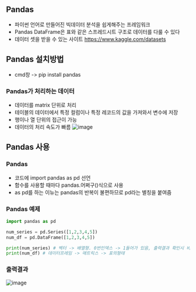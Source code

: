 ## Pandas
- 파이썬 언어로 만들어진 빅데이터 분석을 쉽게해주는 프레임워크
- Pandas DataFrame은 표와 같은 스프레드시트 구조로 데이터를 다룰 수 있다
- 데이터 셋을 받을 수 있는 사이트 https://www.kaggle.com/datasets

## Pandas 설치방법
- cmd창 -> pip install pandas


### Pandas가 처리하는 데이터
- 데이터를 matrix 단위로 처리
- 테이블의 데이터에서 특정 컬럼이나 특정 레코드의 값을 가져와서 변수에 저장
- 행이나 열 단위의 접근이 가능
- 데이터의 처리 속도가 빠름
![image](https://user-images.githubusercontent.com/82345970/164650771-5638b697-28a7-499f-8912-9f514879072b.png)

## Pandas 사용
### Pandas
- 코드에 import pandas as pd 선언
- 함수를 사용할 때마다 pandas.어쩌구()식으로 사용
- as pd를 하는 이뉴는 pandas의 반복이 불편하므로 pd라는 별칭을 붙여줌 

### Pandas 예제
```py
import pandas as pd

num_series = pd.Series([1,2,3,4,5])
num_df = pd.DataFrame([1,2,3,4,5])

print(num_series) # 벡터 -> 배열형. 0번인덱스 -> 1들어가 있음, 출력결과 확인시 비교
print(num_df) # 데이터프레임 -> 매트릭스 -> 표의형태
```

### 출력결과
![image](https://user-images.githubusercontent.com/82345970/164655142-9f81c7d0-3d42-42d5-b3f7-3b218b20dd29.png)
